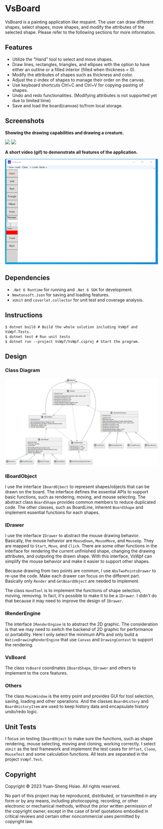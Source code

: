 # VsBoard
VsBoard is a painting application like mspaint. The user can draw different shapes, select shapes, move shapes, and modify the attributes of the selected shape. Please refer to the following sections for more information.

## Features
- Utilize the "Hand" tool to select and move shapes.
- Draw lines, rectangles, triangles, and ellipses with the option to have either an outline or a filled interior (filled when thickness = 0).
- Modify the attributes of shapes such as thickness and color.
- Adjust the z-index of shapes to manage their order on the canvas.
- Use keyboard shortcuts Ctrl+C and Ctrl+V for copying-pasting of shapes.
- Undo and redo functionalities. (Modifying attributes is not supported yet due to limited time)
- Save and load the board(canvas) to/from local storage.

## Screenshots
**Showing the drawing capabilities and drawing a creature.**

<image src="assets/screenshot1.png" width="400" />
<image src="assets/screenshot2.png" width="400" />

**A short video (gif) to demonstrate all features of the application.**

![Screenshot](assets/screenshot.gif)

## Dependencies
- `.Net 6 Runtime` for running and `.Net 6 SDK` for development.
- `Newtonsoft.Json` for saving and loading features.
- `xUnit` and `coverlet.collector` for unit test and coverage analysis.

## Instructions
```
$ dotnet build # Build the whole solution including VsWpf and VsWpf.Tests.
$ dotnet test # Run unit tests
$ dotnet run --project VsWpf/VsWpf.csproj # Start the program.
```

## Design
### Class Diagram
![ClassDiagram](assets/ClassDiagram.svg)

### IBoardObject
I use the interface `IBoardOjbect` to represent shapes/objects that can be drawn on the board. The interface defines the essential APIs to support basic functions, such as rendering, moving, and mouse selecting. The abstract class `BoardShape` provides common members to reduce duplicated code. The other classes, such as BoardLine, inherent `BoardShape` and implement essential functions for each shapes. 

### IDrawer
I use the interface `IDrawer` to abstract the mouse drawing behavior. Basically, the mouse hehavior are `MouseDown`, `MouseMove`, and `MouseUp`. They are mapped to `Start`, `Move`, and `Click`. There are some other functions in the interface for rendering the current unfinished shape, changing the drawing attributes, and outputing the drawn shape. With this interface, VsWpf can simplify the mouse behavior and make it easier to support other shapes.

Because drawing from two points are common, I use `AbsTwoPointsDrawer` to re-use the code. Make each drawer can focus on the different part. Basically only `Render` and `GetBoardObject` are needed to implement.

The class `HandTool` is to implement the functions of shape selection, moving, removing. In fact, it's possible to make it to be a `IDrawer`. I didn't do that because it may need to improve the design of `IDrawer`.

### IRenderEngine
The interface `IRenderEngine` is to abstract the 2D graphic. The consideration is that we may need to switch the backend of 2D graphic for performance or portability. Here I only select the minimum APIs and only build a `NativeDrawingRenderEngine` that use `Canvas` and `DrawingContext` to support the rendering.

### VsBoard
The class `VsBoard` coordinates `IBoardShape`, `IDrawer` and others to implement to the core features.

### Others
The class `MainWindow` is the entry point and provides GUI for tool selection, saving, loading and other operations. And the classes `BoardHistory` and `BoardHistoryItem` are used to keep history data and encapsulate history undo/redo logic.

## Unit Tests
I focus on testing `IBoardObject` to make sure the functions, such as shape rendering, mouse selecting, moving and cloning, working correctly. I select `xUnit` as the test framework and implement the test cases for `Offset`, `Clone`, `MouseTest` and some calculation functions. All tests are separated in the project `VsWpf.Test`.

## Copyright
Copyright © 2023 Yuan-Sheng Hsiao. All rights reserved.

No part of this project may be reproduced, distributed, or transmitted in any form or by any means, including photocopying, recording, or other electronic or mechanical methods, without the prior written permission of the copyright owner, except in the case of brief quotations embodied in critical reviews and certain other noncommercial uses permitted by copyright law.
